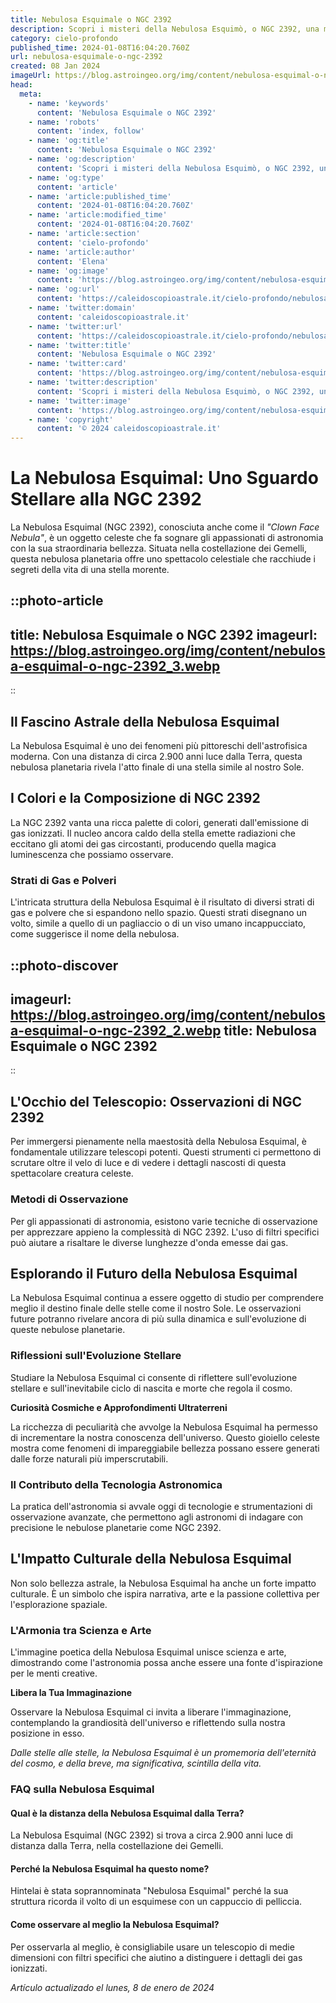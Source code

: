 ```yaml
---
title: Nebulosa Esquimale o NGC 2392
description: Scopri i misteri della Nebulosa Esquimò, o NGC 2392, una meraviglia celeste ricca di colori e storia. Esplora luniverso con noi!
category: cielo-profondo
published_time: 2024-01-08T16:04:20.760Z
url: nebulosa-esquimale-o-ngc-2392
created: 08 Jan 2024
imageUrl: https://blog.astroingeo.org/img/content/nebulosa-esquimal-o-ngc-2392_3.webp
head:
  meta:
    - name: 'keywords'
      content: 'Nebulosa Esquimale o NGC 2392'
    - name: 'robots'
      content: 'index, follow'
    - name: 'og:title'
      content: 'Nebulosa Esquimale o NGC 2392'
    - name: 'og:description'
      content: 'Scopri i misteri della Nebulosa Esquimò, o NGC 2392, una meraviglia celeste ricca di colori e storia. Esplora luniverso con noi!'
    - name: 'og:type'
      content: 'article'
    - name: 'article:published_time'
      content: '2024-01-08T16:04:20.760Z'
    - name: 'article:modified_time'
      content: '2024-01-08T16:04:20.760Z'
    - name: 'article:section'
      content: 'cielo-profondo'
    - name: 'article:author'
      content: 'Elena'
    - name: 'og:image'
      content: 'https://blog.astroingeo.org/img/content/nebulosa-esquimal-o-ngc-2392_3.webp'
    - name: 'og:url'
      content: 'https://caleidoscopioastrale.it/cielo-profondo/nebulosa-esquimale-o-ngc-2392'
    - name: 'twitter:domain'
      content: 'caleidoscopioastrale.it'
    - name: 'twitter:url'
      content: 'https://caleidoscopioastrale.it/cielo-profondo/nebulosa-esquimale-o-ngc-2392'
    - name: 'twitter:title'
      content: 'Nebulosa Esquimale o NGC 2392'
    - name: 'twitter:card'
      content: 'https://blog.astroingeo.org/img/content/nebulosa-esquimal-o-ngc-2392_3.webp'
    - name: 'twitter:description'
      content: 'Scopri i misteri della Nebulosa Esquimò, o NGC 2392, una meraviglia celeste ricca di colori e storia. Esplora luniverso con noi!'
    - name: 'twitter:image'
      content: 'https://blog.astroingeo.org/img/content/nebulosa-esquimal-o-ngc-2392_3.webp'
    - name: 'copyright'
      content: '© 2024 caleidoscopioastrale.it'
---
```

# La Nebulosa Esquimal: Uno Sguardo Stellare alla NGC 2392

La Nebulosa Esquimal (NGC 2392), conosciuta anche come il *"Clown Face Nebula"*, è un oggetto celeste che fa sognare gli appassionati di astronomia con la sua straordinaria bellezza. Situata nella costellazione dei Gemelli, questa nebulosa planetaria offre uno spettacolo celestiale che racchiude i segreti della vita di una stella morente.

::photo-article
---
title: Nebulosa Esquimale o NGC 2392
imageurl: https://blog.astroingeo.org/img/content/nebulosa-esquimal-o-ngc-2392_3.webp
---
::

## Il Fascino Astrale della Nebulosa Esquimal

La Nebulosa Esquimal è uno dei fenomeni più pittoreschi dell'astrofisica moderna. Con una distanza di circa 2.900 anni luce dalla Terra, questa nebulosa planetaria rivela l'atto finale di una stella simile al nostro Sole.

## I Colori e la Composizione di NGC 2392

La NGC 2392 vanta una ricca palette di colori, generati dall'emissione di gas ionizzati. Il nucleo ancora caldo della stella emette radiazioni che eccitano gli atomi dei gas circostanti, producendo quella magica luminescenza che possiamo osservare.

### Strati di Gas e Polveri

L'intricata struttura della Nebulosa Esquimal è il risultato di diversi strati di gas e polvere che si espandono nello spazio. Questi strati disegnano un volto, simile a quello di un pagliaccio o di un viso umano incappucciato, come suggerisce il nome della nebulosa.

::photo-discover
---
imageurl: https://blog.astroingeo.org/img/content/nebulosa-esquimal-o-ngc-2392_2.webp
title: Nebulosa Esquimale o NGC 2392
---
::

## L'Occhio del Telescopio: Osservazioni di NGC 2392

Per immergersi pienamente nella maestosità della Nebulosa Esquimal, è fondamentale utilizzare telescopi potenti. Questi strumenti ci permettono di scrutare oltre il velo di luce e di vedere i dettagli nascosti di questa spettacolare creatura celeste.

### Metodi di Osservazione 

Per gli appassionati di astronomia, esistono varie tecniche di osservazione per apprezzare appieno la complessità di NGC 2392. L'uso di filtri specifici può aiutare a risaltare le diverse lunghezze d'onda emesse dai gas.

## Esplorando il Futuro della Nebulosa Esquimal

La Nebulosa Esquimal continua a essere oggetto di studio per comprendere meglio il destino finale delle stelle come il nostro Sole. Le osservazioni future potranno rivelare ancora di più sulla dinamica e sull'evoluzione di queste nebulose planetarie.

### Riflessioni sull'Evoluzione Stellare

Studiare la Nebulosa Esquimal ci consente di riflettere sull'evoluzione stellare e sull'inevitabile ciclo di nascita e morte che regola il cosmo.

**Curiosità Cosmiche e Approfondimenti Ultraterreni**

La ricchezza di peculiarità che avvolge la Nebulosa Esquimal ha permesso di incrementare la nostra conoscenza dell'universo. Questo gioiello celeste mostra come fenomeni di impareggiabile bellezza possano essere generati dalle forze naturali più imperscrutabili.

### Il Contributo della Tecnologia Astronomica

La pratica dell'astronomia si avvale oggi di tecnologie e strumentazioni di osservazione avanzate, che permettono agli astronomi di indagare con precisione le nebulose planetarie come NGC 2392.

## L'Impatto Culturale della Nebulosa Esquimal

Non solo bellezza astrale, la Nebulosa Esquimal ha anche un forte impatto culturale. È un simbolo che ispira narrativa, arte e la passione collettiva per l'esplorazione spaziale.

### L'Armonia tra Scienza e Arte

L'immagine poetica della Nebulosa Esquimal unisce scienza e arte, dimostrando come l'astronomia possa anche essere una fonte d'ispirazione per le menti creative.

**Libera la Tua Immaginazione**

Osservare la Nebulosa Esquimal ci invita a liberare l'immaginazione, contemplando la grandiosità dell'universo e riflettendo sulla nostra posizione in esso.

_Dalle stelle alle stelle, la Nebulosa Esquimal è un promemoria dell'eternità del cosmo, e della breve, ma significativa, scintilla della vita._

### FAQ sulla Nebulosa Esquimal

#### Qual è la distanza della Nebulosa Esquimal dalla Terra?
La Nebulosa Esquimal (NGC 2392) si trova a circa 2.900 anni luce di distanza dalla Terra, nella costellazione dei Gemelli.

#### Perché la Nebulosa Esquimal ha questo nome?
Hintelai è stata soprannominata "Nebulosa Esquimal" perché la sua struttura ricorda il volto di un esquimese con un cappuccio di pelliccia.

#### Come osservare al meglio la Nebulosa Esquimal?
Per osservarla al meglio, è consigliabile usare un telescopio di medie dimensioni con filtri specifici che aiutino a distinguere i dettagli dei gas ionizzati.

_Artículo actualizado el lunes, 8 de enero de 2024_